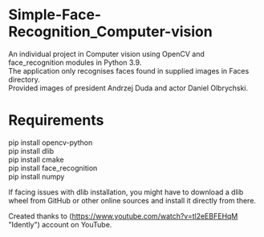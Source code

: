# Simple-Face-Recognition_Computer-vision
An individual project in Computer vision using OpenCV and face_recognition modules in Python 3.9. 
<br />
The application only recognises faces found in supplied images in Faces directory.
<br />
Provided images of president Andrzej Duda and actor Daniel Olbrychski.

# Requirements
pip install opencv-python <br />
pip install dlib <br />
pip install cmake <br />
pip install face_recognition <br />
pip install numpy <br />

If facing issues with dlib installation, you might have to download a dlib wheel from GitHub or other online sources and install it directly from there. 

Created thanks to (https://www.youtube.com/watch?v=tl2eEBFEHqM "Idently") account on YouTube.
